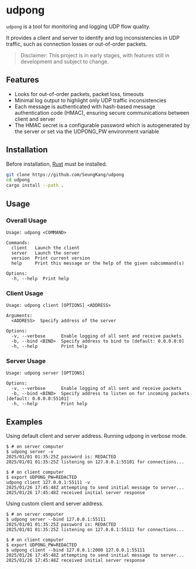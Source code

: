 # udpong

`udpong` is a tool for monitoring and logging UDP flow quality.

It provides a client and server to identify and log inconsistencies in
UDP traffic, such as connection losses or out-of-order packets.

> Disclaimer: This project is in early stages, with features still in
> development and subject to change.

## Features

- Looks for out-of-order packets, packet loss, timeouts
- Minimal log output to highlight only UDP traffic inconsistencies
- Each message is authenticated with hash-based message authentication code
(HMAC), ensuring secure communications between client and server
- The HMAC secret is a configurable password which is autogenerated by the
server or set via the UDPONG_PW environment variable

## Installation

Before installation, [Rust](https://doc.rust-lang.org/cargo/getting-started/installation.html) must be installed.

```sh
git clone https://github.com/SeungKang/udpong
cd udpong
cargo install --path .
```

## Usage

### Overall Usage

```
Usage: udpong <COMMAND>

Commands:
  client   Launch the client
  server   Launch the server
  version  Print current version
  help     Print this message or the help of the given subcommand(s)

Options:
  -h, --help  Print help
```

### Client Usage

```
Usage: udpong client [OPTIONS] <ADDRESS>

Arguments:
  <ADDRESS>  Specify address of the server

Options:
  -v, --verbose      Enable logging of all sent and receive packets
  -b, --bind <BIND>  Specify address to bind to [default: 0.0.0.0:0]
  -h, --help         Print help
```

### Server Usage

```
Usage: udpong server [OPTIONS]

Options:
  -v, --verbose      Enable logging of all sent and receive packets
  -b, --bind <BIND>  Specify address to listen on for incoming packets [default: 0.0.0.0:55101]
  -h, --help         Print help
```

## Examples

Using default client and server address. Running udpong in verbose mode.

```console
$ # on server computer
$ udpong server -v
2025/01/01 01:35:25Z password is: REDACTED
2025/01/01 01:35:25Z listening on 127.0.0.1:55101 for connections...

$ # on client computer
$ export UDPONG_PW=REDACTED
udpong client 127.0.0.1:55111 -v
2025/01/26 17:45:48Z attempting to send initial message to server...
2025/01/26 17:45:48Z received initial server response
```

Using custom client and server address.

```console
$ # on server computer
$ udpong server --bind 127.0.0.1:55111
2025/01/01 01:35:25Z password is: REDACTED
2025/01/01 01:35:25Z listening on 127.0.0.1:55111 for connections...

$ # on client computer
$ export UDPONG_PW=REDACTED
$ udpong client --bind 127.0.0.1:2000 127.0.0.1:55111
2025/01/26 17:45:48Z attempting to send initial message to server...
2025/01/26 17:45:48Z received initial server response
```
